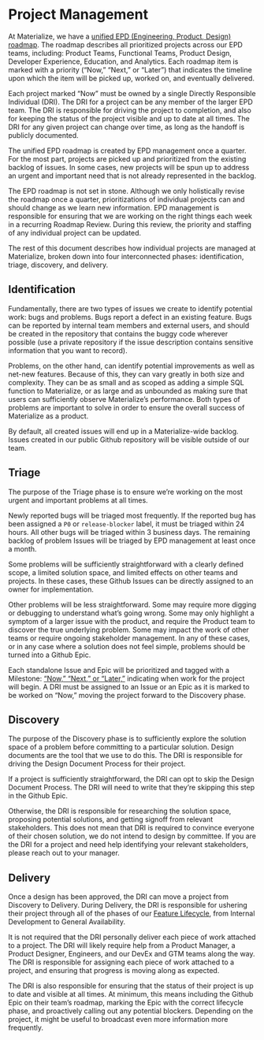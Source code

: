 # Project Management

At Materialize, we have a
[unified EPD (Engineering, Product, Design) roadmap](https://github.com/orgs/MaterializeInc/projects/43).
The roadmap describes all prioritized projects across our EPD teams,
including: Product Teams, Functional Teams, Product Design, Developer
Experience, Education, and Analytics. Each roadmap item is marked with
a priority (“Now,” “Next,” or “Later”) that indicates the timeline upon
which the item will be picked up, worked on, and eventually delivered.

Each project marked “Now” must be owned by a single Directly Responsible
Individual (DRI). The DRI for a project can be any member of the larger
EPD team. The DRI is responsible for driving the project to completion,
and also for keeping the status of the project visible and up to date
at all times. The DRI for any given project can change over time, as
long as the handoff is publicly documented.

The unified EPD roadmap is created by EPD management once a quarter.
For the most part, projects are picked up and prioritized from the
existing backlog of issues. In some cases, new projects will be spun
up to address an urgent and important need that is not already
represented in the backlog.

The EPD roadmap is not set in stone. Although we only holistically
revise the roadmap once a quarter, prioritizations of individual
projects can and should change as we learn new information. EPD
management is responsible for ensuring that we are working on the
right things each week in a recurring Roadmap Review. During this
review, the priority and staffing of any individual project can
be updated.

The rest of this document describes how individual projects are
managed at Materialize, broken down into four interconnected phases:
identification, triage, discovery, and delivery.

## Identification

Fundamentally, there are two types of issues we create to identify
potential work: bugs and problems. Bugs report a defect in an
existing feature. Bugs can be reported by internal team members
and external users, and should be created in the repository that
contains the buggy code wherever possible (use a private repository
if the issue description contains sensitive information that you
want to record).

Problems, on the other hand, can identify potential improvements
as well as net-new features. Because of this, they can vary greatly
in both size and complexity. They can be as small and as scoped as
adding a simple SQL function to Materialize, or as large and as
unbounded as making sure that users can sufficiently observe Materialize’s
performance. Both types of problems are important to solve in order to
ensure the overall success of Materialize as a product.

By default, all created issues will end up in a Materialize-wide
backlog. Issues created in our public Github repository will be
visible outside of our team.

## Triage

The purpose of the Triage phase is to ensure we’re working on the
most urgent and important problems at all times.

Newly reported bugs will be triaged most frequently. If the reported
bug has been assigned a `P0` or `release-blocker` label, it must be
triaged within 24 hours. All other bugs will be triaged within 3
business days. The remaining backlog of problem Issues will be triaged
by EPD management at least once a month.

Some problems will be sufficiently straightforward with a clearly
defined scope, a limited solution space, and limited effects on other
teams and projects. In these cases, these Github Issues can be directly
assigned to an owner for implementation.

Other problems will be less straightforward. Some may require more
digging or debugging to understand what’s going wrong. Some may only
highlight a symptom of a larger issue with the product, and require
the Product team to discover the true underlying problem. Some may
impact the work of other teams or require ongoing stakeholder management.
In any of these cases, or in any case where a solution does not feel
simple, problems should be turned into a Github Epic.

Each standalone Issue and Epic will be prioritized and tagged with
a Milestone: [“Now,” “Next,” or “Later,”](https://www.notion.so/Product-Planning-and-Prioritization-Guidance-ce7f91bd5e224a71841630c306414700#b745adb7b4604268a93033b38a504aae)
indicating when work for the project will begin. A DRI must be
assigned to an Issue or an Epic as it is marked to be worked on
“Now,” moving the project forward to the Discovery phase.

## Discovery

The purpose of the Discovery phase is to sufficiently explore the
solution space of a problem before committing to a particular solution.
Design documents are the tool that we use to do this. The DRI is
responsible for driving the Design Document Process for their project.

If a project is sufficiently straightforward, the DRI can opt to skip
the Design Document Process. The DRI will need to write that they’re
skipping this step in the Github Epic.

Otherwise, the DRI is responsible for researching the solution space,
proposing potential solutions, and getting signoff from relevant stakeholders.
This does not mean that DRI is required to convince everyone of their chosen
solution, we do not intend to design by committee. If you are the DRI for a
project and need help identifying your relevant stakeholders, please reach
out to your manager.

## Delivery

Once a design has been approved, the DRI can move a project from Discovery
to Delivery. During Delivery, the DRI is responsible for ushering
their project through all of the phases of our [Feature Lifecycle](./feature-lifecycle.md),
from Internal Development to General Availability.

It is not required that the DRI personally deliver each piece
of work attached to a project. The DRI will likely require help from a
Product Manager, a Product Designer, Engineers, and our DevEx and GTM
teams along the way. The DRI is responsible for assigning each piece of
work attached to a project, and ensuring that progress is moving along
as expected.

The DRI is also responsible for ensuring that the status of their project
is up to date and visible at all times. At minimum, this means including
the Github Epic on their team’s roadmap, marking the Epic with the correct
lifecycle phase, and proactively calling out any potential blockers.
Depending on the project, it might be useful to broadcast even more
information more frequently.
